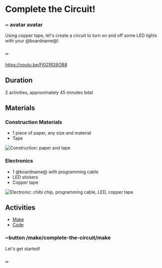 # Complete the Circuit! 

### ~ avatar avatar 
Using copper tape, let's create a circuit to turn on and off some LED lights with your @boardname@! 
### ~ 

https://youtu.be/Fl0ZfR26OB8

## Duration 

2 activities, approximately 45 minutes total 

## Materials 

### Construction Materials 
* 1 piece of paper, any size and material 
* Tape 

![Construction: paper and tape](/static/cp/tutorial/ctc/construction.jpg)

### Electronics
* 1 @boardname@ with programming cable  
* LED stickers 
* Copper tape 

![Electronic: chibi chip, programming cable, LED, copper tape](/static/cp/tutorial/ctc/electronic.jpg)

## Activities 
* [Make](/make/complete-the-circuit/make)
* [Code](/make/complete-the-circuit/code)

### ~button /make/complete-the-circuit/make

Let's get started! 

### ~ 
